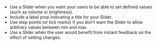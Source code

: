- Use a Slider when you want your users to be able to set defined values (such as volume or brightness).
- Include a label prop indicating a title for your Slider.
- Use step points (or tick marks) if you don’t want the Slider to allow arbitrary values between min and max.
- Use a Slider when the user would benefit from instant feedback on the effect of setting changes.
